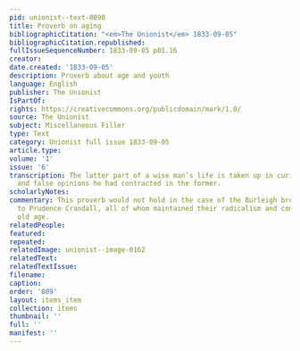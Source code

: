 ```yaml
---
pid: unionist--text-0090
title: Proverb on aging
bibliographicCitation: "<em>The Unionist</em> 1833-09-05"
bibliographicCitation.republished: 
fullIssueSequenceNumber: 1833-09-05 p01.16
creator: 
date.created: '1833-09-05'
description: Proverb about age and youth
language: English
publisher: The Unionist
IsPartOf: 
rights: https://creativecommons.org/publicdomain/mark/1.0/
source: The Unionist
subject: Miscellaneous Filler
type: Text
category: Unionist full issue 1833-09-05
article.type: 
volume: '1'
issue: '6'
transcription: The latter part of a wise man’s life is taken up in curing the follies,<br>prejudices
  and false opinions he had contracted in the former.
scholarlyNotes: 
commentary: This proverb would not hold in the case of the Burleigh brothers, nor
  to Prudence Crandall, all of whom maintained their radicalism and commitment into
  old age.
relatedPeople: 
featured: 
repeated: 
relatedImage: unionist--image-0162
relatedText: 
relatedTextIssue: 
filename: 
caption: 
order: '089'
layout: items_item
collection: items
thumbnail: ''
full: ''
manifest: ''
---
```

